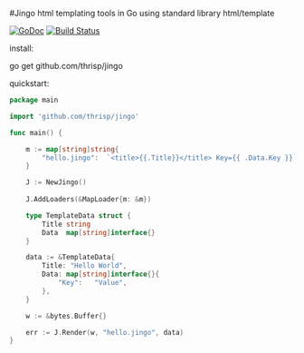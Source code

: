 #Jingo
html templating tools in Go using standard library html/template

[![GoDoc](https://godoc.org/github.com/thrisp/jingo?status.png)](https://godoc.org/github.com/thrisp/jingo)
[![Build Status](https://travis-ci.org/thrisp/jingo.svg?branch=develop)](https://travis-ci.org/thrisp/jingo)

install:

go get github.com/thrisp/jingo

quickstart:

```go
package main

import 'github.com/thrisp/jingo'

func main() {

    m := map[string]string{
		"hello.jingo":  `<title>{{.Title}}</title> Key={{ .Data.Key }}`,
    }

    J := NewJingo()
    
    J.AddLoaders(&MapLoader{m: &m})

    type TemplateData struct {
	    Title string
	    Data  map[string]interface{}
    } 

    data := &TemplateData{
		Title: "Hello World",
		Data: map[string]interface{}{
			"Key":   "Value",
		},
	}

    w := &bytes.Buffer{}

	err := J.Render(w, "hello.jingo", data)
}
```
